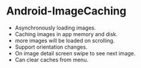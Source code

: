 Android-ImageCaching
=========================
* Asynchronously loading images. 
* Caching images in app memory and disk.
* more images will be loaded on scrolling.
* Support orientation changes.
* On image detail screen swipe to see next image.
* Can clear caches from  menu.

